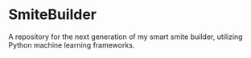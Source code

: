 # SmiteBuilder
A repository for the next generation of my smart smite builder, utilizing Python machine learning frameworks.
